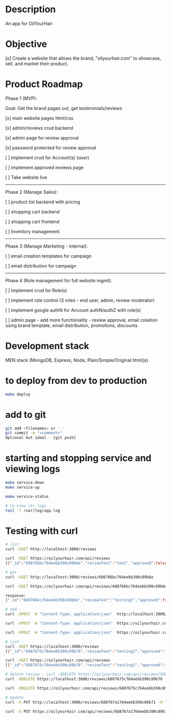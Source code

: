 # Description
An app for OilYourHair

# Objective
[o] Create a webstie that allows the brand, "oilyourhair.com" to showcase, sell, and market their product.

# Product Roadmap


Phase 1 (MVP):

Goal: Get the brand pages out, get testimonials/reviews

[x] main website pages html/css

[x] admin/reviews crud backend

[x] admin page for review approval

[x] password protected for review approval

[ ] implement crud for Account(s) (user)

[ ] implement approved reviews page

[ ] Take website live

---
Phase 2 (Manage Sales):

[ ] product list backend with pricing

[ ] shopping cart backend

[ ] shopping cart frontend

[ ] Inventory management

---
Phase 3 (Manage Marketing - internal):

[ ] email creation templates for campaign

[ ] email distribution for campaign

---
Phase 4 (Role management for full website mgmt):

[ ] implement crud for Role(s)

[ ] implement role control (3 roles - end user, admin, review moderator)

[ ] implement google authN for Account authN/authZ with role(s)

[ ] admin page - add more functionality - review approval, email creation using brand template, email distribution, promotions, discounts


# Development stack
MEN stack (MongoDB, Express, Node, Plain/Simple/Original html/js)

# to deploy from dev to production
```bash
make deploy
```

# add to git
```bash
git add <filenames> or '.'
git commit -m "<comment>"
Optional but ideal - [git push]
```

# starting and stopping service and viewing logs
```bash
make service-down
make service-up

make service-status

# to view its logs
tail -f /var/log/app.log
```

# Testing with curl
```bash
# list
curl -XGET http://localhost:3000/reviews

curl -XGET https://oilyourhair.com/api/reviews
[{"_id":"688766bc764eebb390c89b6e","reviewText":"test","approved":false}]

# get
curl -XGET http://localhost:3000/reviews/688766bc764eebb390c89b6e

curl -XGET https://oilyourhair.com/api/reviews/688766bc764eebb390c89b6e

response:
{"_id":"688766bc764eebb390c89b6e","reviewText":"testing2","approved":false}

# add - 
curl -XPOST -H "Content-Type: application/json"  http://localhost:3000/reviews -d '{"user":"test user", "rating": 5, "reviewText": "Love it!", "approved": false}'

curl -XPOST -H "Content-Type: application/json"  https://oilyourhair.com/api/reviews -d '{"user":"test user", "rating": 5, "reviewText": "Love it!", "approved": false}'

curl -XPOST -H "Content-Type: application/json"  https://oilyourhair.com/api/accounts -d '{"email":"example@gmail.com", "name": "Test User"}'

# list - 
curl -XGET https://localhost:3000/reviews
[{"_id":"6887675c764eebb390c89b70","reviewText":"testing2","approved":false},{"_id":"688767a1764eebb390c89b71","reviewText":"Love it!","approved":false}]

curl -XGET https://oilyourhair.com/api/reviews
[{"_id":"6887675c764eebb390c89b70","reviewText":"testing2","approved":false},{"_id":"688767a1764eebb390c89b71","reviewText":"Love it!","approved":false}]

# delete review - curl -XDELETE https://oilyourhair.com/api/reviews/6887675c764eebb390c89b70
curl -XDELETE https://localhost:3000/reviews/6887675c764eebb390c89b70

curl -XDELETE https://oilyourhair.com/api/reviews/6887675c764eebb390c89b70

# Update
curl -X PUT http://localhost:3000/reviews/688767a1764eebb390c89b71 -H "Content-Type: application/json" -d '{"approved": true}'

curl -X PUT https://oilyourhair.com/api/reviews/688767a1764eebb390c89b71 -H "Content-Type: application/json" -d '{"approved": true}'
```
